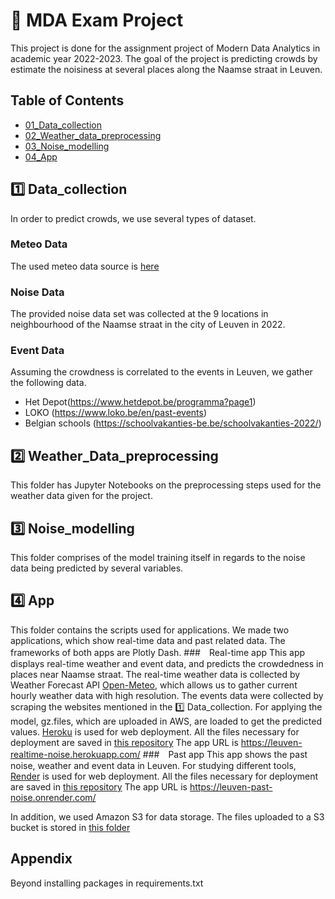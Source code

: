 
# 🌇 MDA Exam Project
This project is done for the assignment project of Modern Data Analytics in academic year 2022-2023.
The goal of the project is predicting crowds by estimate the noisiness at several places along the  Naamse straat in Leuven.

## Table of Contents
- [01_Data_collection](https://github.com/SarahSchrevens/MDA_project/tree/main/01_Data_collection)
- [02_Weather_data_preprocessing](https://github.com/SarahSchrevens/MDA_project/tree/main/02_Weather_data_preprocessing) 
- [03_Noise_modelling](https://github.com/SarahSchrevens/MDA_project/tree/main/03_Noise_modelling) 
- [04_App](https://github.com/SarahSchrevens/MDA_project/tree/main/04_App) 

## 1️⃣ Data_collection
In order to predict crowds, we use several types of dataset.
### Meteo Data
The used meteo data source is [here](https://rdr.kuleuven.be/dataset.xhtml?persistentId=doi:10.48804/SSRN3F)
### Noise Data
The provided noise data set was collected at the 9 locations in neighbourhood of the Naamse straat in the city of Leuven in 2022.
### Event Data
Assuming the crowdness is correlated to the events in Leuven, we gather the following data.
- Het Depot(https://www.hetdepot.be/programma?page1)
- LOKO (https://www.loko.be/en/past-events)
- Belgian schools (https://schoolvakanties-be.be/schoolvakanties-2022/)

## 2️⃣ Weather_Data_preprocessing
This folder has Jupyter Notebooks on the preprocessing steps used for the weather data given for the project.

## 3️⃣ Noise_modelling
This folder comprises of the model training itself in regards to the noise data being predicted by several variables.

## 4️⃣ App
This folder contains the scripts used for applications.
We made two applications, which show real-time data and past related data.
The frameworks of both apps are Plotly Dash.
###　Real-time app
This app displays real-time weather and event data, and predicts the crowdedness in places near Naamse straat.
The real-time weather data is collected by Weather Forecast API [Open-Meteo](https://open-meteo.com/), which allows us to gather current hourly weather data with high resolution. The events data were collected by scraping the websites mentioned in the 1️⃣ Data_collection.
For applying the model, gz.files, which are uploaded in AWS, are loaded to get the predicted values.
[Heroku](https://www.heroku.com/) is used for web deployment.
All the files necessary for deployment are saved in [this repository](https://github.com/Shinichi99/leuven-realtime-heroku-app)
The app URL is https://leuven-realtime-noise.herokuapp.com/
###　Past app
This app shows the past noise, weather and event data in Leuven. 
For studying different tools, [Render](https://render.com/) is used for web deployment.
All the files necessary for deployment are saved in [this repository](https://github.com/Shinichi99/leuven-past-render-app)
The app URL is https://leuven-past-noise.onrender.com/

In addition, we used Amazon S3 for data storage. The files uploaded to a S3 bucket is stored in [this folder](https://github.com/SarahSchrevens/MDA_project/tree/main/04_App/AWS)

## Appendix
Beyond installing packages in requirements.txt
